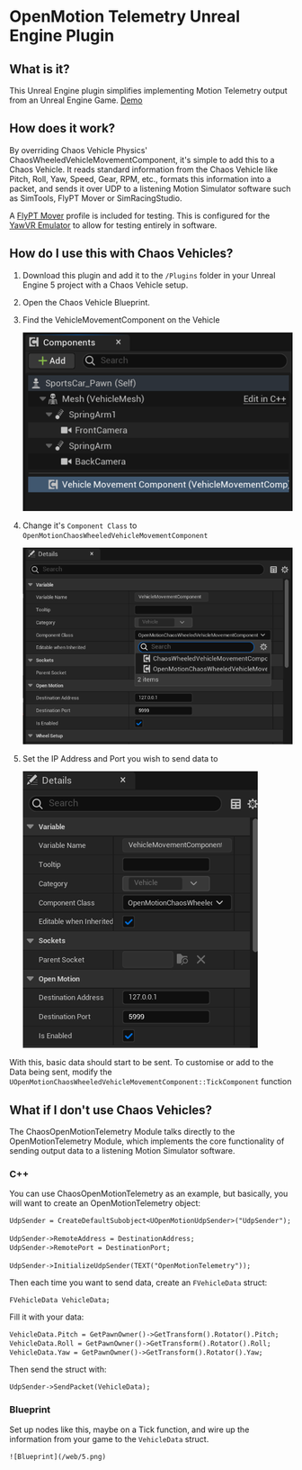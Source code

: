 # OpenMotion Telemetry Unreal Engine Plugin

## What is it?
This Unreal Engine plugin simplifies implementing Motion Telemetry output from an Unreal Engine Game.
[Demo](/web/OpenMotionUnrealTest.gif)

## How does it work?
By overriding Chaos Vehicle Physics' ChaosWheeledVehicleMovementComponent, it's simple to add this to a Chaos Vehicle. It reads standard information from the Chaos Vehicle like Pitch, Roll, Yaw, Speed, Gear, RPM, etc., formats this information into a packet, and sends it over UDP to a listening Motion Simulator software such as SimTools, FlyPT Mover or SimRacingStudio.

A [FlyPT Mover](https://www.flyptmover.com) profile is included for testing. This is configured for the [YawVR Emulator](https://yaw.one/emulator/winbuild.zip) to allow for testing entirely in software.

## How do I use this with Chaos Vehicles?
1. Download this plugin and add it to the `/Plugins` folder in your Unreal Engine 5 project with a Chaos Vehicle setup.
2. Open the Chaos Vehicle Blueprint.
3. Find the VehicleMovementComponent on the Vehicle

    ![VehicleMovementComponent](/web/1.png)

4. Change it's `Component Class` to `OpenMotionChaosWheeledVehicleMovementComponent`

    ![Component Class](/web/3.png)

5. Set the IP Address and Port you wish to send data to

    ![IP and Port](/web/4.png)

With this, basic data should start to be sent.
To customise or add to the Data being sent, modify the `UOpenMotionChaosWheeledVehicleMovementComponent::TickComponent` function

## What if I don't use Chaos Vehicles?
The ChaosOpenMotionTelemetry Module talks directly to the OpenMotionTelemetry Module, which implements the core functionality of sending output data to a listening Motion Simulator software.

### C++
You can use ChaosOpenMotionTelemetry as an example, but basically, you will want to create an OpenMotionTelemetry object:

	UdpSender = CreateDefaultSubobject<UOpenMotionUdpSender>("UdpSender");

	UdpSender->RemoteAddress = DestinationAddress;
	UdpSender->RemotePort = DestinationPort;

	UdpSender->InitializeUdpSender(TEXT("OpenMotionTelemetry"));

Then each time you want to send data, create an `FVehicleData` struct:

	FVehicleData VehicleData;

Fill it with your data:

    VehicleData.Pitch = GetPawnOwner()->GetTransform().Rotator().Pitch;
    VehicleData.Roll = GetPawnOwner()->GetTransform().Rotator().Roll;
    VehicleData.Yaw = GetPawnOwner()->GetTransform().Rotator().Yaw;

Then send the struct with:

	UdpSender->SendPacket(VehicleData);

### Blueprint
Set up nodes like this, maybe on a Tick function, and wire up the information from your game to the `VehicleData` struct.

    ![Blueprint](/web/5.png)